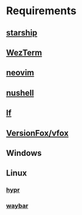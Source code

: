 # Requirements
## [starship](https://starship.rs/)
## [WezTerm](https://wezterm.org/)
## [neovim]()
## [nushell](https://www.nushell.sh/)
## [lf](https://github.com/gokcehan/lf)
## [VersionFox/vfox](https://vfox.dev/)
## Windows
## Linux
### [hypr](https://hypr.land/)
### [waybar](https://github.com/Alexays/Waybar)

